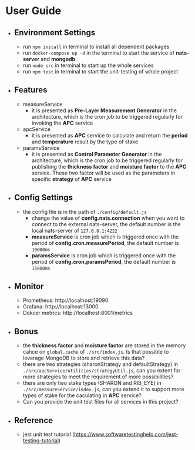 # User Guide

- ## Environment Settings
  - run ``npm install`` in terminal to install all dependent packages
  - run ``docker-compose up -d`` in the terminal to start the service of **nats-server** and **mongodb**
  - run ``node src`` in terminal to start up the whole services
  - run ``npm test`` in terminal to start the unit-testing of whole project

- ## Features
  - measureService
    - it is presented as **Pre-Layer Measurement Generator** in the architecture, which is the cron job to be triggered regularly for invoking the **APC** service
  - apcService
    - it is presented as **APC** service to calculate and return the **period** and **temperature** result by the type of stake
  - paramsService 
    - it is presented as **Control Parameter Generator** in the architecture, which is the cron job to be triggered regularly for publishing the **thickness factor** and **moisture factor** to the **APC** service. These two factor will be used as the parameters in specific **strategy** of **APC** service

- ## Config Settings
  - the config file is in the path of ``./config/default.js``
    - change the value of **config.nats.connection** when you want to connect to the external nats-server, the default number is the local nats-server of ``127.0.0.1:4222``
    - **measureService** is cron job which is triggered once with the period of **config.cron.measurePeriod**, the default number is ``10000ms``
    - **paramsService** is cron job which is triggered once with the period of **config.cron.paramsPeriod**, the default number is ``15000ms`` 

- ## Monitor
  - Prometheus: http://localhost:19090
  - Grafana: http://localhost:13000
  - Dokcer metrics: http://localhost:8001/metrics

- ## Bonus
  - the **thickness factor** and **moisture factor** are stored in the memory cahce on ``global.cache`` of ``./src/index.js``. Is that possible to leverage MongoDB to store and retrieve this data?
  - there are two strategies (sharonStrategy and defaultStrategy) in ``./src/apcService/utilities/strategyUtil.js``, can you extent for more strategies to meet the requirement of more possibilities?
  - there are only two stake types (SHARON and RIB_EYE) in ``./src/measureService/index.js``, can you extend it to support more types of stake for the caculating in **APC** service?
  - Can you provide the unit test files for all services in this project?

- ## Reference
  - jest unit test tutorial (https://www.softwaretestinghelp.com/jest-testing-tutorial)

